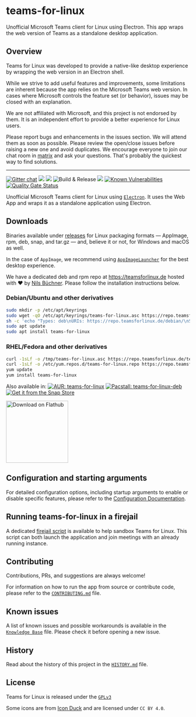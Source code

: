 # teams-for-linux

Unofficial Microsoft Teams client for Linux using Electron. This app wraps the
web version of Teams as a standalone desktop application.

## Overview

Teams for Linux was developed to provide a native-like desktop experience by
wrapping the web version in an Electron shell.

While we strive to add useful features and improvements, some limitations are
inherent because the app relies on the Microsoft Teams web version. In cases
where Microsoft controls the feature set (or behavior), issues may be closed
with an explanation.

We are not affiliated with Microsoft, and this project is not endorsed by them.
It is an independent effort to provide a better experience for Linux users.

Please report bugs and enhancements in the issues section. We will attend them
as soon as possible. Please review the open/close issues before raising a new
one and avoid duplicates. We encourage everyone to join our chat room in
[matrix](https://matrix.to/#/#teams-for-linux_community:gitter.im) and ask your
questions. That's probably the quickest way to find solutions.

---

[![Gitter chat](https://badges.gitter.im/ismaelmartinez/teams-for-linux.png)](https://gitter.im/teams-for-linux/community "Gitter chat")
![](https://img.shields.io/github/release/IsmaelMartinez/teams-for-linux.svg?style=flat)
![](https://img.shields.io/github/downloads/IsmaelMartinez/teams-for-linux/total.svg?style=flat)
![Build & Release](https://github.com/IsmaelMartinez/teams-for-linux/workflows/Build%20&%20Release/badge.svg)
![](https://img.shields.io/librariesio/github/IsmaelMartinez/teams-for-linux)
[![Known Vulnerabilities](https://snyk.io//test/github/IsmaelMartinez/teams-for-linux/badge.svg?targetFile=package.json)](https://snyk.io//test/github/IsmaelMartinez/teams-for-linux?targetFile=package.json)
[![Quality Gate Status](https://sonarcloud.io/api/project_badges/measure?project=IsmaelMartinez_teams-for-linux&metric=alert_status)](https://sonarcloud.io/summary/new_code?id=IsmaelMartinez_teams-for-linux)

Unofficial Microsoft Teams client for Linux using
[`Electron`](https://electronjs.org/). It uses the Web App and wraps it as a
standalone application using Electron.

## Downloads

Binaries available under
[releases](https://github.com/IsmaelMartinez/teams-for-linux/releases) for Linux
packaging formats — AppImage, rpm, deb, snap, and tar.gz — and, believe it or
not, for Windows and macOS as well.

In the case of `AppImage`, we recommend using
[`AppImageLauncher`](https://github.com/TheAssassin/AppImageLauncher) for the
best desktop experience.

We have a dedicated deb and rpm repo at https://teamsforlinux.de hosted with
:heart: by [Nils Büchner](https://github.com/nbuechner). Please follow the
installation instructions below.

### Debian/Ubuntu and other derivatives

```bash
sudo mkdir -p /etc/apt/keyrings
sudo wget -qO /etc/apt/keyrings/teams-for-linux.asc https://repo.teamsforlinux.de/teams-for-linux.asc
sh -c 'echo "Types: deb\nURIs: https://repo.teamsforlinux.de/debian/\nSuites: stable\nComponents: main\nSigned-By: /etc/apt/keyrings/teams-for-linux.asc\nArchitectures: amd64" | sudo tee /etc/apt/sources.list.d/teams-for-linux-packages.sources'
sudo apt update
sudo apt install teams-for-linux
```

### RHEL/Fedora and other derivatives

```bash
curl -1sLf -o /tmp/teams-for-linux.asc https://repo.teamsforlinux.de/teams-for-linux.asc; rpm --import /tmp/teams-for-linux.asc; rm -f /tmp/teams-for-linux.asc
curl -1sLf -o /etc/yum.repos.d/teams-for-linux.repo https://repo.teamsforlinux.de/rpm/teams-for-linux.repo
yum update
yum install teams-for-linux
```

Also available in:
[![AUR: teams-for-linux](https://img.shields.io/badge/AUR-teams--for--linux-blue.svg)](https://aur.archlinux.org/packages/teams-for-linux)
[![Pacstall: teams-for-linux-deb](https://img.shields.io/badge/Pacstall-teams--for--linux--deb-00958C)](https://github.com/pacstall/pacstall-programs/tree/master/packages/teams-for-linux-deb)
[![Get it from the Snap Store](https://snapcraft.io/static/images/badges/en/snap-store-black.svg)](https://snapcraft.io/teams-for-linux)

<a href='https://flathub.org/apps/details/com.github.IsmaelMartinez.teams_for_linux'><img width='170' alt='Download on Flathub' src='https://flathub.org/assets/badges/flathub-badge-en.png'/></a>

## Configuration and starting arguments

For detailed configuration options, including startup arguments to enable or
disable specific features, please refer to the
[Configuration Documentation](docs/configuration.md).

## Running teams-for-linux in a firejail

A dedicated
[firejail script](https://codeberg.org/lars_uffmann/teams-for-linux-jailed) is
available to help sandbox Teams for Linux. This script can both launch the
application and join meetings with an already running instance.

## Contributing

Contributions, PRs, and suggestions are always welcome!

For information on how to run the app from source or contribute code, please
refer to the [`CONTRIBUTING.md`](CONTRIBUTING.md) file.

## Known issues

A list of known issues and possible workarounds is available in the
[`Knowledge Base`](docs/knowledge-base.md) file. Please check it before opening a new
issue.

## History

Read about the history of this project in the [`HISTORY.md`](HISTORY.md) file.

## License

Teams for Linux is released under the [`GPLv3`](LICENSE.md)

Some icons are from
[Icon Duck](https://iconduck.com/sets/hugeicons-essential-free-icons) and are
licensed under `CC BY 4.0`.
